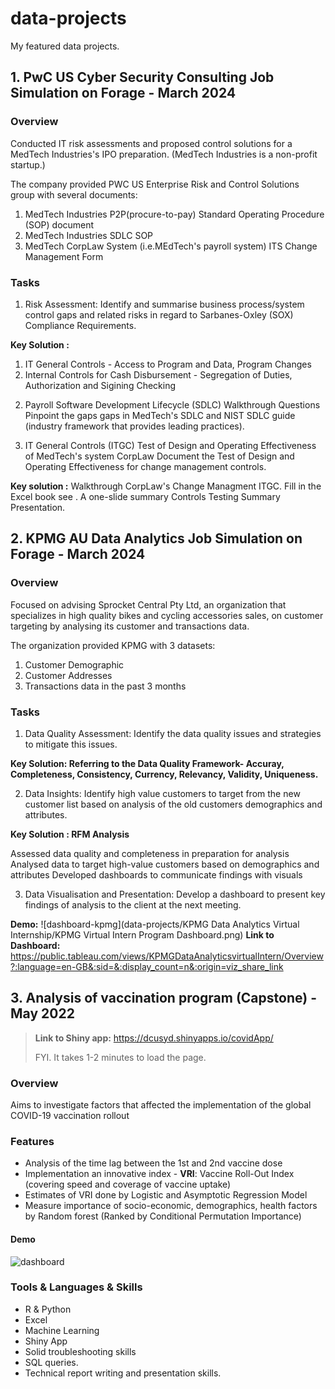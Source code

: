 # data-projects
My featured data projects.

## 1. PwC US Cyber Security Consulting Job Simulation on Forage - March 2024
### Overview
Conducted IT risk assessments and proposed control solutions for a MedTech Industries's IPO preparation.
(MedTech Industries is a non-profit startup.)

The company provided PWC US Enterprise Risk and Control Solutions group with several documents:
1. MedTech Industries P2P(procure-to-pay) Standard Operating Procedure (SOP) document
2. MedTech Industries SDLC SOP
3. MedTech CorpLaw System (i.e.MEdTech's payroll system) ITS Change Management Form

### Tasks
1. Risk Assessment:
Identify and summarise business process/system control gaps and related risks in regard to Sarbanes-Oxley (SOX) Compliance Requirements.

**Key Solution :** 
1) IT General Controls - Access to Program and Data, Program Changes
2) Internal Controls for Cash Disbursement - Segregation of Duties, Authorization and Sigining Checking

2. Payroll Software Development Lifecycle (SDLC) Walkthrough Questions
Pinpoint the gaps gaps in MedTech's SDLC and NIST SDLC guide (industry framework that provides leading practices).

3. IT General Controls (ITGC) Test of Design and Operating Effectiveness of MedTech's system CorpLaw
Document the Test of Design and Operating Effectiveness for change management controls.

**Key solution :** 
Walkthrough CorpLaw's Change Managment ITGC. Fill in the Excel book see <link>.
A one-slide summary Controls Testing Summary Presentation.

## 2. KPMG AU Data Analytics Job Simulation on Forage - March 2024
### Overview
Focused on advising Sprocket Central Pty Ltd, an organization that specializes in high quality bikes and cycling accessories sales, on customer targeting by analysing its customer and transactions data.

The organization provided KPMG with 3 datasets:
1. Customer Demographic
2. Customer Addresses
3. Transactions data in the past 3 months

### Tasks
1. Data Quality Assessment:
Identify the data quality issues and strategies to mitigate this issues.

**Key Solution: Referring to the Data Quality Framework- Accuray, Completeness, Consistency, Currency, Relevancy, Validity, Uniqueness.**

2. Data Insights:
Identify high value customers to target from the new customer list based on analysis of the old customers demographics and attributes.

**Key Solution : RFM Analysis** 

Assessed data quality and completeness in preparation for analysis
Analysed data to target high-value customers based on demographics and attributes
Developed dashboards to communicate findings with visuals

3. Data Visualisation and Presentation:
Develop a dashboard to present key findings of analysis to the client at the next meeting.

**Demo:** 
![dashboard-kpmg](data-projects/KPMG Data Analytics Virtual Internship/KPMG Virtual Intern Program Dashboard.png)
**Link to Dashboard:** https://public.tableau.com/views/KPMGDataAnalyticsvirtualIntern/Overview?:language=en-GB&:sid=&:display_count=n&:origin=viz_share_link 


## 3. Analysis of vaccination program (Capstone) - May 2022
> **Link to Shiny app:** https://dcusyd.shinyapps.io/covidApp/
> 
> FYI. It takes 1-2 minutes to load the page.
### Overview
Aims to investigate factors that affected the implementation of the global COVID-19 vaccination rollout
### Features
- Analysis of the time lag between the 1st and 2nd vaccine dose
- Implementation an innovative index - **VRI**: Vaccine Roll-Out Index (covering speed and coverage of vaccine uptake)
- Estimates of VRI done by Logistic and Asymptotic Regression Model
- Measure importance of socio-economic, demographics, health factors by Random forest (Ranked by Conditional Permutation Importance)
#### Demo
![dashboard](Screenshots/data.png)
### Tools & Languages & Skills
- R & Python
- Excel
- Machine Learning
- Shiny App
- Solid troubleshooting skills
- SQL queries.
- Technical report writing and presentation skills.